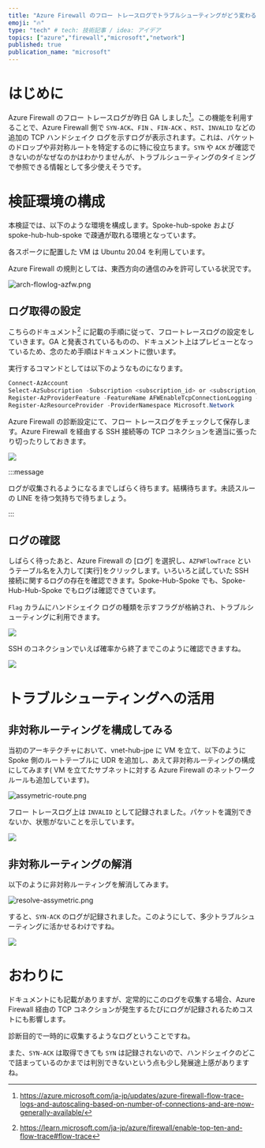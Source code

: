 ```yaml
---
title: "Azure Firewall のフロー トレースログでトラブルシューティングがどう変わるか"
emoji: "🔥"
type: "tech" # tech: 技術記事 / idea: アイデア
topics: ["azure","firewall","microsoft","network"]
published: true
publication_name: "microsoft"
---
```


# はじめに

Azure Firewall のフロー トレースログが昨日 GA しました[^1]。この機能を利用することで、Azure Firewall 側で `SYN-ACK`、`FIN` 、`FIN-ACK` 、`RST`、`INVALID` などの追加の TCP ハンドシェイク ログを示すログが表示されます。これは、パケットのドロップや非対称ルートを特定するのに特に役立ちます。`SYN` や `ACK` が確認できないのがなぜなのかはわかりませんが、トラブルシューティングのタイミングで参照できる情報として多少使えそうです。

[^1]:https://azure.microsoft.com/ja-jp/updates/azure-firewall-flow-trace-logs-and-autoscaling-based-on-number-of-connections-and-are-now-generally-available/

# 検証環境の構成

本検証では、以下のような環境を構成します。Spoke-hub-spoke および spoke-hub-hub-spoke で疎通が取れる環境となっています。

各スポークに配置した VM は Ubuntu 20.04 を利用しています。

Azure Firewall の規則としては、東西方向の通信のみを許可している状況です。 

![arch-flowlog-azfw.png](/images/20240219-azfw-flowtracelog/arch-flowlog-azfw.png)

## ログ取得の設定

こちらのドキュメント[^2] に記載の手順に従って、フロートレースログの設定をしていきます。GA と発表されているものの、ドキュメント上はプレビューとなっているため、念のため手順はドキュメントに倣います。

[^2]:https://learn.microsoft.com/ja-jp/azure/firewall/enable-top-ten-and-flow-trace#flow-trace

実行するコマンドとしては以下のようなものになります。

```powershell
Connect-AzAccount 
Select-AzSubscription -Subscription <subscription_id> or <subscription_name>
Register-AzProviderFeature -FeatureName AFWEnableTcpConnectionLogging -ProviderNamespace Microsoft.Network
Register-AzResourceProvider -ProviderNamespace Microsoft.Network
```

Azure Firewall の診断設定にて、フロー トレースログをチェックして保存します。Azure Firewall を経由する SSH 接続等の TCP コネクションを適当に張ったり切ったりしておきます。

![](/images/20240219-azfw-flowtracelog/azfw-diag.png)

:::message

ログが収集されるようになるまでしばらく待ちます。結構待ちます。未読スルーの LINE を待つ気持ちで待ちましょう。

:::

## ログの確認

しばらく待ったあと、Azure Firewall の [ログ] を選択し、`AZFWFlowTrace` というテーブル名を入力して[実行]をクリックします。いろいろと試していた SSH 接続に関するログの存在を確認できます。Spoke-Hub-Spoke でも、Spoke-Hub-Hub-Spoke でもログは確認できています。

`Flag` カラムにハンドシェイク ログの種類を示すフラグが格納され、トラブルシューティングに利用できます。

![](/images/20240219-azfw-flowtracelog/azfw-log-table.png)

SSH のコネクションでいえば確率から終了までこのように確認できますね。

![](/images/20240219-azfw-flowtracelog/azfw-log-table-02.png)

# トラブルシューティングへの活用

## 非対称ルーティングを構成してみる

当初のアーキテクチャにおいて、vnet-hub-jpe に VM を立て、以下のように Spoke 側のルートテーブルに UDR を追加し、あえて非対称ルーティングの構成にしてみます( VM を立てたサブネットに対する Azure Firewall のネットワークルールも追加しています)。

![assymetric-route.png](/images/20240219-azfw-flowtracelog/assymetric-route.png)

フロー トレースログ上は `INVALID` として記録されました。パケットを識別できないか、状態がないことを示しています。

![](/images/20240219-azfw-flowtracelog/azfw-log-invalid.png)

## 非対称ルーティングの解消

以下のように非対称ルーティングを解消してみます。

![resolve-assymetric.png](/images/20240219-azfw-flowtracelog/resolve-assymetric.png)

すると、`SYN-ACK` のログが記録されました。このようにして、多少トラブルシューティングに活かせるわけですね。

![](/images/20240219-azfw-flowtracelog/azfw-log-resolve.png)

# おわりに

ドキュメントにも記載がありますが、定常的にこのログを収集する場合、Azure Firewall 経由の TCP コネクションが発生するたびにログが記録されるためコストにも影響します。

診断目的で一時的に収集するようなログということですね。

また、`SYN-ACK` は取得できても `SYN` は記録されないので、ハンドシェイクのどこで詰まっているのかまでは判別できないという点も少し発展途上感がありますね。